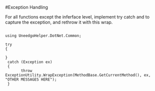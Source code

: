 
#Exception Handling

For all functions except the inferface level, implement try catch and to capture the exception, and rethrow it with this wrap.

```

using UneedgoHelper.DotNet.Common;

try
{

}
 catch (Exception ex)
 {
       throw ExceptionUtility.WrapException(MethodBase.GetCurrentMethod(), ex, "OTHER MESSAGES HERE");
 }

``` 
